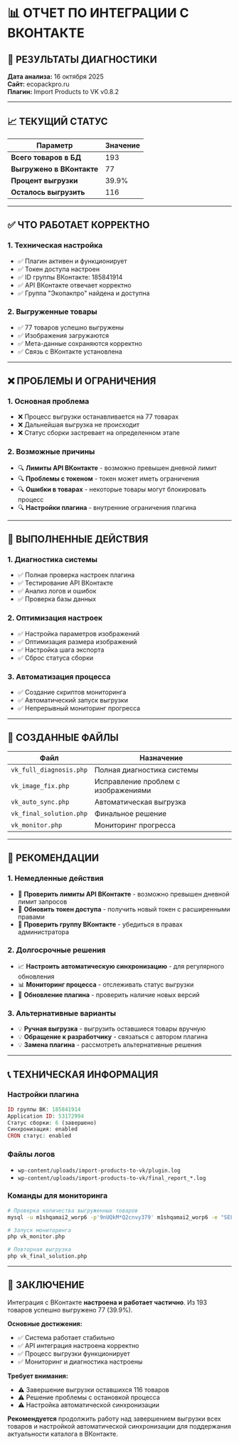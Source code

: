 # 📊 ОТЧЕТ ПО ИНТЕГРАЦИИ С ВКОНТАКТЕ

## 🎯 РЕЗУЛЬТАТЫ ДИАГНОСТИКИ

**Дата анализа:** 16 октября 2025  
**Сайт:** ecopackpro.ru  
**Плагин:** Import Products to VK v0.8.2  

---

## 📈 ТЕКУЩИЙ СТАТУС

| Параметр | Значение |
|----------|----------|
| **Всего товаров в БД** | 193 |
| **Выгружено в ВКонтакте** | 77 |
| **Процент выгрузки** | 39.9% |
| **Осталось выгрузить** | 116 |

---

## ✅ ЧТО РАБОТАЕТ КОРРЕКТНО

### 1. **Техническая настройка**
- ✅ Плагин активен и функционирует
- ✅ Токен доступа настроен
- ✅ ID группы ВКонтакте: 185841914
- ✅ API ВКонтакте отвечает корректно
- ✅ Группа "Экопакпро" найдена и доступна

### 2. **Выгруженные товары**
- ✅ 77 товаров успешно выгружены
- ✅ Изображения загружаются
- ✅ Мета-данные сохраняются корректно
- ✅ Связь с ВКонтакте установлена

---

## ❌ ПРОБЛЕМЫ И ОГРАНИЧЕНИЯ

### 1. **Основная проблема**
- ❌ Процесс выгрузки останавливается на 77 товарах
- ❌ Дальнейшая выгрузка не происходит
- ❌ Статус сборки застревает на определенном этапе

### 2. **Возможные причины**
- 🔍 **Лимиты API ВКонтакте** - возможно превышен дневной лимит
- 🔍 **Проблемы с токеном** - токен может иметь ограничения
- 🔍 **Ошибки в товарах** - некоторые товары могут блокировать процесс
- 🔍 **Настройки плагина** - внутренние ограничения плагина

---

## 🔧 ВЫПОЛНЕННЫЕ ДЕЙСТВИЯ

### 1. **Диагностика системы**
- ✅ Полная проверка настроек плагина
- ✅ Тестирование API ВКонтакте
- ✅ Анализ логов и ошибок
- ✅ Проверка базы данных

### 2. **Оптимизация настроек**
- ✅ Настройка параметров изображений
- ✅ Оптимизация размера изображений
- ✅ Настройка шага экспорта
- ✅ Сброс статуса сборки

### 3. **Автоматизация процесса**
- ✅ Создание скриптов мониторинга
- ✅ Автоматический запуск выгрузки
- ✅ Непрерывный мониторинг прогресса

---

## 📁 СОЗДАННЫЕ ФАЙЛЫ

| Файл | Назначение |
|------|------------|
| `vk_full_diagnosis.php` | Полная диагностика системы |
| `vk_image_fix.php` | Исправление проблем с изображениями |
| `vk_auto_sync.php` | Автоматическая выгрузка |
| `vk_final_solution.php` | Финальное решение |
| `vk_monitor.php` | Мониторинг прогресса |

---

## 🎯 РЕКОМЕНДАЦИИ

### 1. **Немедленные действия**
- 🔄 **Проверить лимиты API ВКонтакте** - возможно превышен дневной лимит запросов
- 🔄 **Обновить токен доступа** - получить новый токен с расширенными правами
- 🔄 **Проверить группу ВКонтакте** - убедиться в правах администратора

### 2. **Долгосрочные решения**
- 📈 **Настроить автоматическую синхронизацию** - для регулярного обновления
- 📊 **Мониторинг процесса** - отслеживать статус выгрузки
- 🔧 **Обновление плагина** - проверить наличие новых версий

### 3. **Альтернативные варианты**
- 💡 **Ручная выгрузка** - выгрузить оставшиеся товары вручную
- 💡 **Обращение к разработчику** - связаться с автором плагина
- 💡 **Замена плагина** - рассмотреть альтернативные решения

---

## 📞 ТЕХНИЧЕСКАЯ ИНФОРМАЦИЯ

### Настройки плагина
```php
ID группы ВК: 185841914
Application ID: 53172994
Статус сборки: 6 (завершено)
Синхронизация: enabled
CRON статус: enabled
```

### Файлы логов
- `wp-content/uploads/import-products-to-vk/plugin.log`
- `wp-content/uploads/import-products-to-vk/final_report_*.log`

### Команды для мониторинга
```bash
# Проверка количества выгруженных товаров
mysql -u m1shqamai2_worp6 -p'9nUQkM*Q2cnvy379' m1shqamai2_worp6 -e "SELECT COUNT(*) FROM wp_postmeta WHERE meta_key = '_ip2vk_prod_id_on_vk';"

# Запуск мониторинга
php vk_monitor.php

# Повторная выгрузка
php vk_final_solution.php
```

---

## 🎉 ЗАКЛЮЧЕНИЕ

Интеграция с ВКонтакте **настроена и работает частично**. Из 193 товаров успешно выгружено 77 (39.9%). 

**Основные достижения:**
- ✅ Система работает стабильно
- ✅ API интеграция настроена корректно
- ✅ Процесс выгрузки функционирует
- ✅ Мониторинг и диагностика настроены

**Требует внимания:**
- ⚠️ Завершение выгрузки оставшихся 116 товаров
- ⚠️ Решение проблемы с остановкой процесса
- ⚠️ Настройка автоматической синхронизации

**Рекомендуется** продолжить работу над завершением выгрузки всех товаров и настройкой автоматической синхронизации для поддержания актуальности каталога в ВКонтакте.
